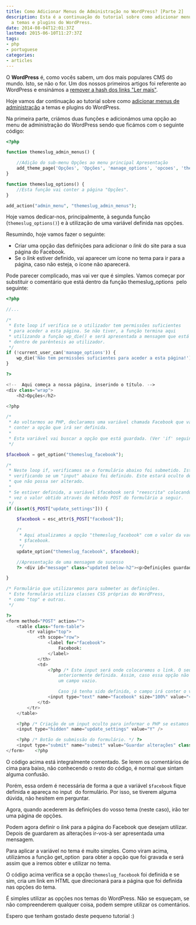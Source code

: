 ```yaml
---
title: Como Adicionar Menus de Administração no WordPress? [Parte 2]
description: Esta é a continuação do tutorial sobre como adicionar menus de administração
  a temas e plugins do WordPress.
date: 2014-08-04T12:01:37Z
lastmod: 2015-06-10T11:27:37Z
tags:
- php
- portuguese
categories:
- articles
---
```


O **WordPress** é, como vocês sabem, um dos mais populares CMS do mundo. Isto, se não o for. Um dos nossos primeiros artigos foi referente ao WordPress e ensinámos a [remover a hash dos links "Ler mais"](/2014/07/14/remover-hash-dos-links-continuar-a-ler).

<!--more-->

Hoje vamos dar continuação ao tutorial sobre como [adicionar menus de administração](/2014/08/02/wordpress-adicionar-menus-de-administracao) a temas e plugins do WordPress.

Na primeira parte, criámos duas funções e adicionámos uma opção ao menu de administração do WordPress sendo que ficámos com o seguinte código:

```php
<?php

function themeslug_admin_menus() {

    //Adição do sub-menu Opções ao menu principal Apresentação
    add_theme_page('Opções', 'Opções', 'manage_options', 'opcoes', 'themeslug_options');
}

function themeslug_options() {
    //Esta função vai conter a página "Opções".
}

add_action("admin_menu", "themeslug_admin_menus");
```

Hoje vamos dedicar-nos, principalmente, à segunda função (`themeslug_options()`) e à utilização de uma variável definida nas opções.

Resumindo, hoje vamos fazer o seguinte:

  * Criar uma opção das definições para adicionar o *link* do site para a sua página do Facebook.
  * Se o *link* estiver definido, vai aparecer um ícone no tema para ir para a página, caso não esteja, o ícone não aparecerá.

Pode parecer complicado, mas vai ver que é simples. Vamos começar por substituir o comentário que está dentro da função themeslug_options  pelo seguinte:

```php
<?php

//...

/*
 * Este loop if verifica se o utilizador tem permissões suficientes
 * para aceder a esta página. Se não tiver, a função termina aqui
 * utilizando a função wp_die() e será apresentada a mensagem que está
 * dentro de parêntesis ao utilizador.
 */
if (!current_user_can('manage_options')) {
    wp_die('Não tem permissões suficientes para aceder a esta página!');
}

?>

<!--  Aqui começa a nossa página, inserindo o título. -->
<div class="wrap">
    <h2>Opções</h2>

<?php

/*
 * Ao voltarmos ao PHP, declaramos uma variável chamada Facebook que vai
 * conter a opção que irá ser definida.
 *
 * Esta variável vai buscar a opção que está guardada. (Ver 'if' seguinte)
 */

$facebook = get_option("themeslug_facebook");

/*
 * Neste loop if, verificamos se o formulário abaixo foi submetido. Isto é feito
 * verificando se um "input" abaixo foi definido. Este estará oculto de forma a
 * que não possa ser alterado.
 *
 * Se estiver definida, a variável $facebook será "reescrita" colocando desta
 * vez o valor obtido através do método POST do formulário a seguir.
 */
if (isset($_POST["update_settings"])) {

    $facebook = esc_attr($_POST["facebook"]);

    /*
     * Aqui atualizamos a opção "themeslug_facebook" com o valor da variável
     * $facebook.
     */
    update_option("themeslug_facebook", $facebook);

    //Apresentação de uma mensagem de sucesso
    ?> <div id="message" class="updated below-h2"><p>Definições guardadas</p></div> <?php

}

/* Formulário que utilizaremos para submeter as definições.
 * Este formulário utiliza classes CSS próprias do WordPress,
 * como "top" e outras.  
 */

?>
<form method="POST" action="">
    <table class="form-table">
        <tr valign="top">
            <th scope="row">
                <label for="facebook">
                    Facebook:
                </label>
            </th>
            <td>
                <?php /* Este input será onde colocaremos o link. O seu valor será igual à variável $facebook
                    anteriormente definida. Assim, caso essa opção não tenha sido definida, será apresentado
                    um campo vazio.

                    Caso já tenha sido definida, o campo irá conter o valor atual tornando-se mais fácil de editar. */ ?>
                <input type="text" name="facebook" size="100%" value="<?php echo $facebook;?>"/>
            </td>
        </tr>
    </table>

    <?php /* Criação de um input oculto para informar o PHP se estamos a submeter o formulário ou não. */ ?>
    <input type="hidden" name="update_settings" value="Y" />

    <?php /* Botão de submissão do formulário. */ ?>
    <input type="submit" name="submit" value="Guardar alterações" class="button button-primary" />
</form>    <?php
```

O código acima está integralmente comentado. Se lerem os comentários de cima para baixo, não conhecendo o resto do código, é normal que sintam alguma confusão.

Porém, essa ordem é necessária de forma a que a variável `$facebook` fique definida e apareça no input  do formulário. Por isso, se tiverem alguma dúvida, não hesitem em perguntar.

Agora, quando acederem às definições do vosso tema (neste caso), irão ter uma página de opções.

Podem agora definir o *link* para a página do Facebook que desejam utilizar. Depois de guardarem as alterações ir-vos-à ser apresentada uma mensagem.

Para aplicar a variável no tema é muito simples. Como viram acima, utilizámos a função get_option  para obter a opção que foi gravada e será assim que a iremos obter e utilizar no tema.

O código acima verifica se a opção `themeslug_facebook` foi definida e se sim, cria um link em HTML que direcionará para a página que foi definida nas opções do tema.

É simples utilizar as opções nos temas do WordPress. Não se esqueçam, se não compreenderem qualquer coisa, podem sempre utilizar os comentários.

Espero que tenham gostado deste pequeno tutorial :)

